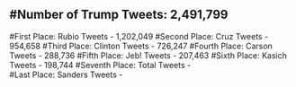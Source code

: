 #Number of Trump Tweets: 2,491,799
---
#First Place: Rubio Tweets - 1,202,049
#Second Place: Cruz Tweets - 954,658
#Third Place: Clinton Tweets - 726,247
#Fourth Place: Carson Tweets - 288,736
#Fifth Place: Jeb! Tweets - 207,463
#Sixth Place: Kasich Tweets - 198,744
#Seventh Place: Total Tweets -  
#Last Place: Sanders Tweets - 
